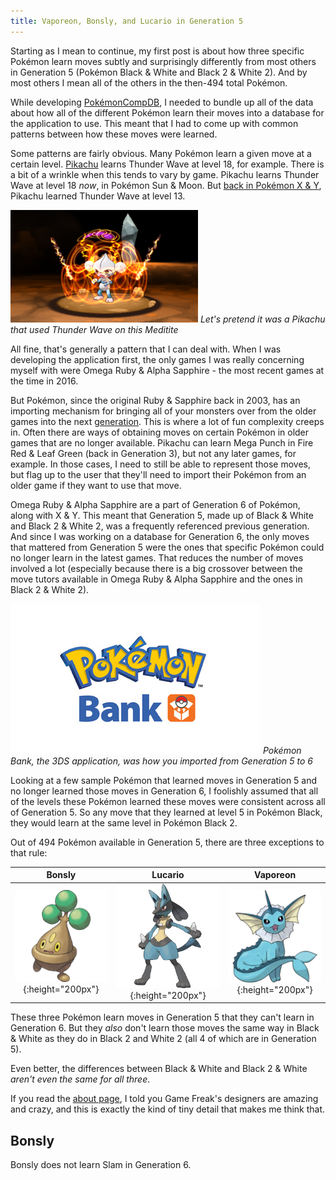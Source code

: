 ```yaml
---
title: Vaporeon, Bonsly, and Lucario in Generation 5
---
```


Starting as I mean to continue, my first post is about how three specific Pokémon learn moves subtly and surprisingly differently from most others in Generation 5 (Pokémon Black & White and Black 2 & White 2). And by most others I mean all of the others in the then-494 total Pokémon.

While developing [PokémonCompDB](/Pokémoncompdb.html), I needed to bundle up all of the data about how all of the different Pokémon learn their moves into a database for the application to use. This meant that I had to come up with common patterns between how these moves were learned.

Some patterns are fairly obvious. Many Pokémon learn a given move at a certain level. [Pikachu](https://www.serebii.net/pokedex-sm/025.shtml) learns Thunder Wave at level 18, for example. There is a bit of a wrinkle when this tends to vary by game. Pikachu learns Thunder Wave at level 18 *now*, in Pokémon Sun & Moon. But [back in Pokémon X & Y](https://www.serebii.net/pokedex-xy/025.shtml), Pikachu learned Thunder Wave at level 13.

![](/assets/img/pikachu-thunder-wave.png)
*Let's pretend it was a Pikachu that used Thunder Wave on this Meditite*

All fine, that's generally a pattern that I can deal with. When I was developing the application first, the only games I was really concerning myself with were Omega Ruby & Alpha Sapphire - the most recent games at the time in 2016.

But Pokémon, since the original Ruby & Sapphire back in 2003, has an importing mechanism for bringing all of your monsters over from the older games into the next [generation](https://bulbapedia.bulbagarden.net/wiki/Generation). This is where a lot of fun complexity creeps in. Often there are ways of obtaining moves on certain Pokémon in older games that are no longer available. Pikachu can learn Mega Punch in Fire Red & Leaf Green (back in Generation 3), but not any later games, for example. In those cases, I need to still be able to represent those moves, but flag up to the user that they'll need to import their Pokémon from an older game if they want to use that move.

Omega Ruby & Alpha Sapphire are a part of Generation 6 of Pokémon, along with X & Y. This meant that Generation 5, made up of Black & White and Black 2 & White 2, was a frequently referenced previous generation. And since I was working on a database for Generation 6, the only moves that mattered from Generation 5 were the ones that specific Pokémon could no longer learn in the latest games. That reduces the number of moves involved a lot (especially because there is a big crossover between the move tutors available in Omega Ruby & Alpha Sapphire and the ones in Black 2 & White 2).

![](/assets/img/pokemon-bank-logo.jpg)
*Pokémon Bank, the 3DS application, was how you imported from Generation 5 to 6*

Looking at a few sample Pokémon that learned moves in Generation 5 and no longer learned those moves in Generation 6, I foolishly assumed that all of the levels these Pokémon learned these moves were consistent across all of Generation 5. So any move that they learned at level 5 in Pokémon Black, they would learn at the same level in Pokémon Black 2.

Out of 494 Pokémon available in Generation 5, there are three exceptions to that rule:

Bonsly                                       | Lucario                                       | Vaporeon
:-------------------------------------------:|:---------------------------------------------:|:----------------------------------------------:
![](/assets/img/bonsly.png){:height="200px"} | ![](/assets/img/Lucario.png){:height="200px"} | ![](/assets/img/Vaporeon.png){:height="200px"}

These three Pokémon learn moves in Generation 5 that they can't learn in Generation 6. But they *also* don't learn those moves the same way in Black & White as they do in Black 2 and White 2 (all 4 of which are in Generation 5).

Even better, the differences between Black & White and Black 2 & White *aren't even the same for all three*.

If you read the [about page](/about.html), I told you Game Freak's designers are amazing and crazy, and this is exactly the kind of tiny detail that makes me think that.

## Bonsly
Bonsly does not learn Slam in Generation 6. 